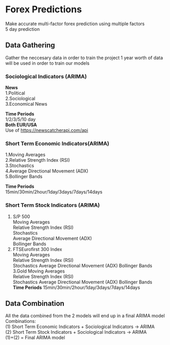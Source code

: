 # Forex Predictions
Make accurate multi-factor forex prediction using multiple factors           
5 day prediction          
## Data Gathering
Gather the neccesary data in order to train the project
1 year worth of data will be used in order to train our models
### Sociological Indicators (ARIMA)
**News**             
1.Political        
2.Sociological              
3.Economical News   
      
**Time Periods**     
1/2/3/5/10 day    
**Both EUR/USA**    
Use of https://newscatcherapi.com/api
### Short Term Economic Indicators(ARIMA)
1.Moving Averages     
2.Relative Strength Index (RSI)      
3.Stochastics          
4.Average Directional Movement (ADX)          
5.Bollinger Bands               

**Time Periods**    
15min/30min/2hour/1day/3days/7days/14days   
### Short Term Stock Indicators (ARIMA)
1. S/P 500     
  Moving Averages    
  Relative Strength Index (RSI)        
  Stochastics          
  Average Directional Movement (ADX)           
  Bollinger Bands          
2. FTSEurofirst 300 Index     
  Moving Averages          
  Relative Strength Index (RSI)  
  Stochastics 
  Average Directional Movement (ADX) 
  Bollinger Bands     
3.Gold
  Moving Averages          
  Relative Strength Index (RSI)  
  Stochastics 
  Average Directional Movement (ADX) 
  Bollinger Bands   
**Time Periods**
15min/30min/2hour/1day/3days/7days/14days   
## Data Combination
All the data combined from the 2 models will end up in a final ARIMA model
Combinations:     
(1) Short Term Economic Indicators + Sociological Indicators -> ARIMA                  
(2) Short Term Stock Indicators + Sociological Indicators -> ARIMA                 
(1)+(2) = Final ARIMA model

